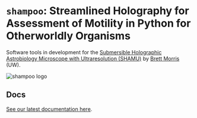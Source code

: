 # `shampoo`: Streamlined Holography for Assessment of Motility in Python for Otherworldly Organisms

Software tools in development for the [Submersible Holographic Astrobiology Microscope with Ultraresolution (SHAMU)](https://www.moore.org/grants/list/GBMF4037) by [Brett Morris](http://brettmorr.is) (UW).

![shampoo logo](http://staff.washington.edu/bmmorris/images/shampoo_logo.png)


## Docs

[See our latest documentation here](http://shampoo.readthedocs.org/en/latest/).
